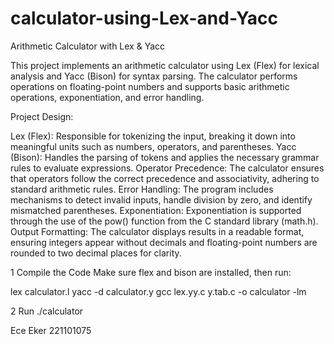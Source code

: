 # calculator-using-Lex-and-Yacc
Arithmetic Calculator with Lex & Yacc

This project implements an arithmetic calculator using Lex (Flex) for lexical analysis and Yacc (Bison) for syntax parsing. The calculator performs operations on floating-point numbers and supports basic arithmetic operations, exponentiation, and error handling.

Project Design:

Lex (Flex): Responsible for tokenizing the input, breaking it down into meaningful units such as numbers, operators, and parentheses.
Yacc (Bison): Handles the parsing of tokens and applies the necessary grammar rules to evaluate expressions.
Operator Precedence: The calculator ensures that operators follow the correct precedence and associativity, adhering to standard arithmetic rules.
Error Handling: The program includes mechanisms to detect invalid inputs, handle division by zero, and identify mismatched parentheses.
Exponentiation: Exponentiation is supported through the use of the pow() function from the C standard library (math.h).
Output Formatting: The calculator displays results in a readable format, ensuring integers appear without decimals and floating-point numbers are rounded to two decimal places for clarity.

1 Compile the Code
Make sure flex and bison are installed, then run:

lex calculator.l yacc -d calculator.y gcc lex.yy.c y.tab.c -o calculator -lm

2 Run
./calculator

Ece Eker 221101075
